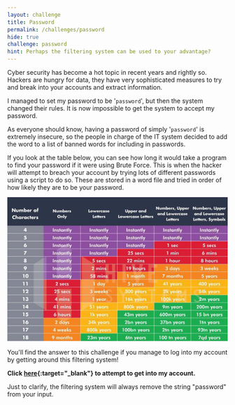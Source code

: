 ```yaml
---
layout: challenge
title: Password
permalink: /challenges/password
hide: true
challenge: password
hint: Perhaps the filtering system can be used to your advantage?
---
```

Cyber security has become a hot topic in recent years and rightly so. Hackers are hungry for data, they have very sophisticated measures to try and break into your accounts and extract information. 

I managed to set my password to be '`password`', but then the system changed
their rules. It is now impossible to get the system to accept my password.

As everyone should know, having a password of simply '`password`' is extremely
insecure, so the people in charge of the IT system decided to add the word to a
list of banned words for including in passwords.

If you look at the table below, you can see how long it would take a program to find your password if it were using Brute Force. This is when the hacker will attempt to breach your account by trying lots of different passwords using a script to do so. These are stored in a word file and tried in order of how likely they are to be your password.

![image][img2]

[img2]: /assets/img/table.png "Brute Force"

You'll find the answer to this challenge if you manage to log into my account
by getting around this filtering system! 

**Click [here](https://repl.it/@jnk838/passwordChallenge#main.py){:target="_blank"} to attempt to get into my account.**

Just to clarify, the filtering system will always
remove the string "password" from your input.